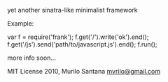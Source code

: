 yet another sinatra-like minimalist framework

Example:

var f = require('frank');
f.get('/').write('ok').end();
f.get('/js').send('path/to/javascript.js').end();
f.run();

more info soon...

MIT License
2010, Murilo Santana <mvrilo@gmail.com>
